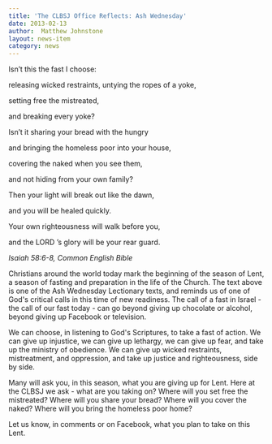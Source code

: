 ```yaml
---
title: 'The CLBSJ Office Reflects: Ash Wednesday'
date: 2013-02-13
author:  Matthew Johnstone
layout: news-item
category: news
---
```

Isn’t this the fast I choose:

releasing wicked restraints, untying the ropes of a yoke,

setting free the mistreated,

and breaking every yoke?

Isn’t it sharing your bread with the hungry

and bringing the homeless poor into your house,

covering the naked when you see them,

and not hiding from your own family?

Then your light will break out like the dawn,

and you will be healed quickly.

Your own righteousness will walk before you,

and the LORD ’s glory will be your rear guard.

_Isaiah 58:6-8, Common English Bible_

Christians around the world today mark the beginning of the season of Lent, a season of fasting and preparation in the life of the Church. The text above is one of the Ash Wednesday Lectionary texts, and reminds us of one of God's critical calls in this time of new readiness. The call of a fast in Israel - the call of our fast today - can go beyond giving up chocolate or alcohol, beyond giving up Facebook or television.

We can choose, in listening to God's Scriptures, to take a fast of action. We can give up injustice, we can give up lethargy, we can give up fear, and take up the ministry of obedience. We can give up wicked restraints, mistreatment, and oppression, and take up justice and righteousness, side by side.

Many will ask you, in this season, what you are giving up for Lent. Here at the CLBSJ we ask - what are you taking on? Where will you set free the mistreated? Where will you share your bread? Where will you cover the naked? Where will you bring the homeless poor home?

Let us know, in comments or on Facebook, what you plan to take on this Lent.
